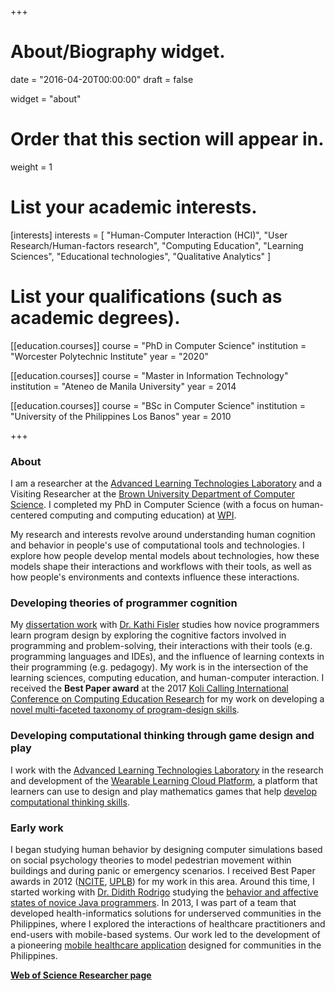 +++
# About/Biography widget.

date = "2016-04-20T00:00:00"
draft = false

widget = "about"

# Order that this section will appear in.
weight = 1

# List your academic interests.
[interests]
  interests = [
    "Human-Computer Interaction (HCI)",
    "User Research/Human-factors research",
    "Computing Education",
    "Learning Sciences",
    "Educational technologies",
    "Qualitative Analytics"
  ]

# List your qualifications (such as academic degrees).
[[education.courses]]
  course = "PhD in Computer Science"
  institution = "Worcester Polytechnic Institute"
  year = "2020"

[[education.courses]]
  course = "Master in Information Technology"
  institution = "Ateneo de Manila University"
  year = 2014

[[education.courses]]
  course = "BSc in Computer Science"
  institution = "University of the Philippines Los Banos"
  year = 2010

+++

### **About**

I am a researcher at the [Advanced Learning Technologies Laboratory](https://advancedlearningtech.com/) and a Visiting Researcher at the [Brown University Department of Computer Science](https://cs.brown.edu/). I completed my PhD in Computer Science (with a focus on human-centered computing and computing education) at [WPI](https://www.cs.wpi.edu). 

My research and interests revolve around understanding human cognition and behavior in people's use of computational tools and technologies. I explore how people develop mental models about technologies, how these models shape their interactions and workflows with their tools, as well as how people's environments and contexts influence these interactions.

### **Developing theories of programmer cognition**

My [dissertation work](publication/dissertation-2020) with [Dr. Kathi Fisler](http://cs.brown.edu/~kfisler/) studies how novice programmers learn program design by exploring the cognitive factors involved in programming and problem-solving, their interactions with their tools (e.g. programming languages and IDEs), and the influence of learning contexts in their programming (e.g. pedagogy). My work is in the intersection of the learning sciences, computing education, and human-computer interaction. I received the **Best Paper award** at the 2017 [Koli Calling International Conference on Computing Education Research](https://www.kolicalling.fi/index.php/previous-koli-calling-conferences/koli-calling-2017/general-information-2017) for my work on developing a [novel multi-faceted taxonomy of program-design skills](publication/koli-2017-1).

### **Developing computational thinking through game design and play**
I work with the [Advanced Learning Technologies Laboratory](http://alt.wpi.edu) in the research and development of the [Wearable Learning Cloud Platform](http://wlcp.embodied.wpi.edu/), a platform that learners can use to design and play mathematics games that help [develop computational thinking skills](https://www.wpi.edu/news/wpi-researchers-awarded-grant-help-k-12-students-design-math-games).

### **Early work**

I began studying human behavior by designing computer simulations based on social psychology theories to model pedestrian movement within buildings and during panic or emergency scenarios. I received Best Paper awards in 2012 ([NCITE](publication/pitj-2013), [UPLB](publication/uplb-sfrc-2012)) for my work in this area. Around this time, I started working with [Dr. Didith Rodrigo](http://www.ateneo.edu/ls/sose/iscs/faculty/rodrigo-ma-mercedes-t) studying the [behavior and affective states of novice Java programmers](publication/jecr-2013). In 2013, I was part of a team that developed health-informatics solutions for underserved communities in the Philippines, where I explored the interactions of healthcare practitioners and end-users with mobile-based systems. Our work led to the development of a pioneering [mobile healthcare application](publication/mdm-2014) designed for communities in the Philippines.

**[Web of Science Researcher page](https://publons.com/researcher/AAD-8679-2020/)**
